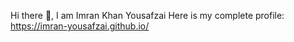Hi there 👋, I am Imran Khan Yousafzai
Here is my complete profile: https://imran-yousafzai.github.io/
